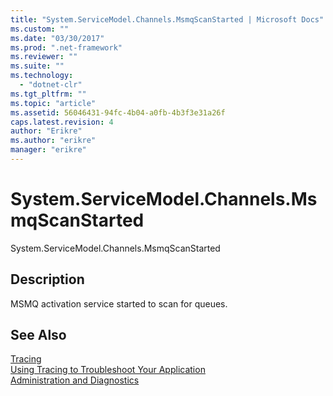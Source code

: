 ```yaml
---
title: "System.ServiceModel.Channels.MsmqScanStarted | Microsoft Docs"
ms.custom: ""
ms.date: "03/30/2017"
ms.prod: ".net-framework"
ms.reviewer: ""
ms.suite: ""
ms.technology: 
  - "dotnet-clr"
ms.tgt_pltfrm: ""
ms.topic: "article"
ms.assetid: 56046431-94fc-4b04-a0fb-4b3f3e31a26f
caps.latest.revision: 4
author: "Erikre"
ms.author: "erikre"
manager: "erikre"
---
```

# System.ServiceModel.Channels.MsmqScanStarted
System.ServiceModel.Channels.MsmqScanStarted  
  
## Description  
 MSMQ activation service started to scan for queues.  
  
## See Also  
 [Tracing](../../../../../docs/framework/wcf/diagnostics/tracing/index.md)   
 [Using Tracing to Troubleshoot Your Application](../../../../../docs/framework/wcf/diagnostics/tracing/using-tracing-to-troubleshoot-your-application.md)   
 [Administration and Diagnostics](../../../../../docs/framework/wcf/diagnostics/index.md)